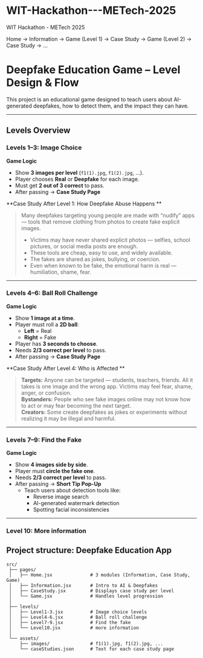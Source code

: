 # WIT-Hackathon---METech-2025
WIT Hackathon - METech 2025

Home → Information → Game (Level 1) → Case Study → Game (Level 2) → Case Study → ...

# Deepfake Education Game – Level Design & Flow

This project is an educational game designed to teach users about AI-generated deepfakes, how to detect them, and the impact they can have.

---

##  Levels Overview

###  Levels 1–3: Image Choice

**Game Logic**
- Show **3 images per level** (`f1(1).jpg`, `f1(2).jpg`, …).
- Player chooses **Real** or **Deepfake** for each image.
- Must get **2 out of 3 correct** to pass.
- After passing → **Case Study Page**

**Case Study After Level 1: How Deepfake Abuse Happens **

> Many deepfakes targeting young people are made with “nudify” apps — tools that remove clothing from photos to create fake explicit images.  
> 
> - Victims may have never shared explicit photos — selfies, school pictures, or social media posts are enough.  
> - These tools are cheap, easy to use, and widely available.  
> - The fakes are shared as jokes, bullying, or coercion.  
> - Even when known to be fake, the emotional harm is real — humiliation, shame, fear.

---

### Levels 4–6: Ball Roll Challenge

**Game Logic**
- Show **1 image at a time**.
- Player must roll a **2D ball**:
  - **Left** = Real
  - **Right** = Fake  
- Player has **3 seconds to choose**.
- Needs **2/3 correct per level** to pass.
- After passing → **Case Study Page**

**Case Study After Level 4: Who is Affected **

> **Targets:** Anyone can be targeted — students, teachers, friends. All it takes is one image and the wrong app. Victims may feel fear, shame, anger, or confusion.  
> **Bystanders:** People who see fake images online may not know how to act or may fear becoming the next target.  
> **Creators:** Some create deepfakes as jokes or experiments without realizing it may be illegal and harmful.

---

### Levels 7–9: Find the Fake

**Game Logic**
- Show **4 images side by side**.
- Player must **circle the fake one**.
- Needs **2/3 correct per level** to pass.
- After passing → **Short Tip Pop-Up**
  - Teach users about detection tools like:
    - Reverse image search
    - AI-generated watermark detection
    - Spotting facial inconsistencies

---

###  Level 10: More information



## Project structure: Deepfake Education App
```text
src/
 ├── pages/
 │   ├── Home.jsx              # 3 modules (Information, Case Study, Game)
 │   ├── Information.jsx       # Intro to AI & Deepfakes
 │   ├── CaseStudy.jsx         # Displays case study per level
 │   └── Game.jsx              # Handles level progression
 │
 ├── levels/
 │   ├── Level1-3.jsx          # Image choice levels
 │   ├── Level4-6.jsx          # Ball roll challenge
 │   ├── Level7-9.jsx          # Find the fake
 │   └── Level10.jsx           # more information
 │
 └── assets/
     ├── images/               # f1(1).jpg, f1(2).jpg, ...
     └── caseStudies.json      # Text for each case study page
